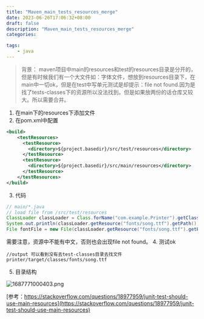 ```yaml
---
title: "Maven_main_tests_resources_merge"
date: 2023-06-26T17:06:32+08:00
draft: false
description: "Maven_main_tests_resources_merge"
categories:

tags:
    - java
---
```

> 背景： maven项目中main的resources和test的resources目录是分开的，但是有时候我们有一个大文件如：字体文件，想放到resources目录下，在main中一切ok，但是在test中写单元测试是却提示：file not found.因为是找了tests-classes下的资源所以没法找到。但是如果放两份的话仓库又较大。所以需要合并。
1. 在main下的resources下添加文件
2. 在pom.xml中配置
```xml
<build>
    <testResources>
      <testResource>
        <directory>${project.basedir}/src/test/resources</directory>
      </testResource>
      <testResource>
        <directory>${project.basedir}/src/main/resources</directory>
      </testResource>
    </testResources>
</build>
```
3. 代码
```java
// main/*.java
// load file from /src/test/resources
ClassLoader classLoader = Class.forName("com.example.Printer").getClassLoader();
System.out.println(classLoader.getResource("fonts/song.ttf").getPath());
File fontFile = new File(classLoader.getResource("fonts/song.ttf").getPath());
```
需要注意，资源中不能有中文，否则也会出现file not found。
4. 测试ok
```shell
//output 可以看到没有去test-classes目录去找文件
printer/target/classes/fonts/song.ttf
```
5. 目录结构

![1687771000403.png](./post/maven_main_tests_resources_merge/1687771000403.png)

[参考：https://stackoverflow.com/questions/18977959/junit-test-should-use-main-resources](https://stackoverflow.com/questions/18977959/junit-test-should-use-main-resources)

